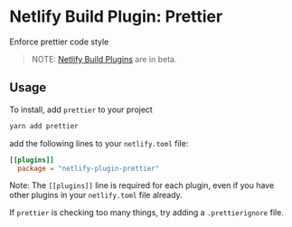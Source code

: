 # Netlify Build Plugin: Prettier

Enforce prettier code style

> NOTE: [Netlify Build Plugins](https://docs.netlify.com/configure-builds/plugins/?utm_source=github&utm_medium=netlify-plugin-gatsby-cache-jl&utm_campaign=devex) are in beta.

## Usage

To install, add `prettier` to your project 

```zsh
yarn add prettier
```

add the following lines to your `netlify.toml` file:

```toml
[[plugins]]
  package = "netlify-plugin-prettier"
```

Note: The `[[plugins]]` line is required for each plugin, even if you have other plugins in your `netlify.toml` file already.

If `prettier` is checking too many things, try adding a `.prettierignore` file.
